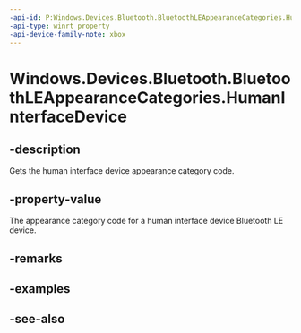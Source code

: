 ```yaml
---
-api-id: P:Windows.Devices.Bluetooth.BluetoothLEAppearanceCategories.HumanInterfaceDevice
-api-type: winrt property
-api-device-family-note: xbox
---
```


<!-- Property syntax
public ushort HumanInterfaceDevice { get; }
-->

# Windows.Devices.Bluetooth.BluetoothLEAppearanceCategories.HumanInterfaceDevice

## -description
Gets the human interface device appearance category code.

## -property-value
The appearance category code for a human interface device Bluetooth LE device.

## -remarks

## -examples

## -see-also
